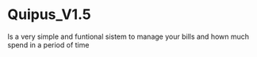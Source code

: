 # Quipus_V1.5
Is a very simple and funtional sistem to manage your bills and hown much spend in a period of time
